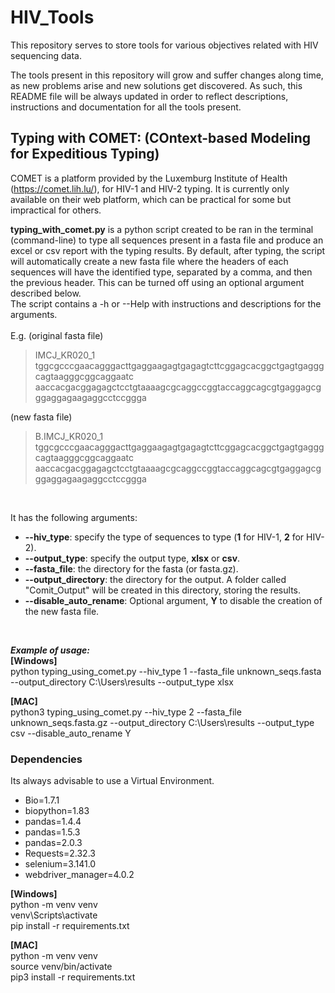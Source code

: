 # HIV_Tools
This repository serves to store tools for various objectives related with HIV sequencing data.

The tools present in this repository will grow and suffer changes along time, as new problems arise and new solutions get discovered.
As such, this README file will be always updated in order to reflect descriptions, instructions and documentation for all the tools present.

## Typing with COMET: (COntext-based Modeling for Expeditious Typing)

COMET is a platform provided by the Luxemburg Institute of Health (https://comet.lih.lu/), for HIV-1 and HIV-2 typing.
It is currently only available on their web platform, which can be practical for some but impractical for others.

**typing_with_comet.py** is a python script created to be ran in the terminal (command-line) to type all sequences present in a fasta file and produce an excel or csv report with the typing results. By default, after typing, the script will automatically create a new fasta file where the headers of each sequences will have the identified type, separated by a comma, and then the previous header. This can be turned off using an optional argument described below.<br />
The script contains a -h or --Help with instructions and descriptions for the arguments.
<br />
<br />
E.g.
(original fasta file)
>IMCJ_KR020_1 
tggcgcccgaacagggacttgaggaagagtgagagtcttcggagcacggctgagtgagggcagtaagggcggcaggaatc
aaccacgacggagagctcctgtaaaagcgcaggccggtaccaggcagcgtgaggagcgggaggagaagaggcctccggga

(new fasta file)
>B.IMCJ_KR020_1 
tggcgcccgaacagggacttgaggaagagtgagagtcttcggagcacggctgagtgagggcagtaagggcggcaggaatc
aaccacgacggagagctcctgtaaaagcgcaggccggtaccaggcagcgtgaggagcgggaggagaagaggcctccggga
<br />

It has the following arguments:
- **--hiv_type**: specify the type of sequences to type (**1** for HIV-1, **2** for HIV-2).
- **--output_type**: specify the output type, **xlsx** or **csv**.
- **--fasta_file**: the directory for the fasta (or fasta.gz).
- **--output_directory**: the directory for the output. A folder called "Comit_Output" will be created in this directory, storing the results.
- **--disable_auto_rename**: Optional argument, **Y** to disable the creation of the new fasta file.
<br />

***Example of usage:***
<br />
**[Windows]**
<br />
python typing_using_comet.py --hiv_type 1 --fasta_file unknown_seqs.fasta --output_directory C:\Users\results --output_type xlsx
<br />

**[MAC]**
<br />
python3 typing_using_comet.py --hiv_type 2 --fasta_file unknown_seqs.fasta.gz --output_directory C:\Users\results --output_type csv --disable_auto_rename Y

### Dependencies

Its always advisable to use a Virtual Environment.<br />
- Bio=1.7.1<br />
- biopython=1.83<br />
- pandas=1.4.4<br />
- pandas=1.5.3<br />
- pandas=2.0.3<br />
- Requests=2.32.3<br />
- selenium=3.141.0<br />
- webdriver_manager=4.0.2<br />


**[Windows]**
<br />
python -m venv venv<br />
venv\Scripts\activate<br />
pip install -r requirements.txt

**[MAC]**
<br />
python -m venv venv<br />
source venv/bin/activate<br />
pip3 install -r requirements.txt<br />

